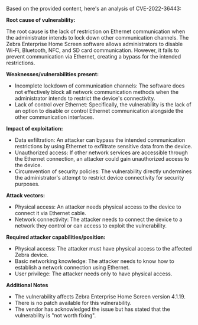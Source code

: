 Based on the provided content, here's an analysis of CVE-2022-36443:

**Root cause of vulnerability:**

The root cause is the lack of restriction on Ethernet communication when the administrator intends to lock down other communication channels. The Zebra Enterprise Home Screen software allows administrators to disable Wi-Fi, Bluetooth, NFC, and SD card communication. However, it fails to prevent communication via Ethernet, creating a bypass for the intended restrictions.

**Weaknesses/vulnerabilities present:**

- Incomplete lockdown of communication channels: The software does not effectively block all network communication methods when the administrator intends to restrict the device's connectivity.
- Lack of control over Ethernet: Specifically, the vulnerability is the lack of an option to disable or control Ethernet communication alongside the other communication interfaces.

**Impact of exploitation:**

- Data exfiltration: An attacker can bypass the intended communication restrictions by using Ethernet to exfiltrate sensitive data from the device.
- Unauthorized access: If other network services are accessible through the Ethernet connection, an attacker could gain unauthorized access to the device.
- Circumvention of security policies: The vulnerability directly undermines the administrator's attempt to restrict device connectivity for security purposes.

**Attack vectors:**

- Physical access: An attacker needs physical access to the device to connect it via Ethernet cable.
- Network connectivity: The attacker needs to connect the device to a network they control or can access to exploit the vulnerability.

**Required attacker capabilities/position:**

- Physical access: The attacker must have physical access to the affected Zebra device.
- Basic networking knowledge: The attacker needs to know how to establish a network connection using Ethernet.
- User privilege: The attacker needs only to have physical access.

**Additional Notes**
- The vulnerability affects Zebra Enterprise Home Screen version 4.1.19.
- There is no patch available for this vulnerability.
- The vendor has acknowledged the issue but has stated that the vulnerability is "not worth fixing".